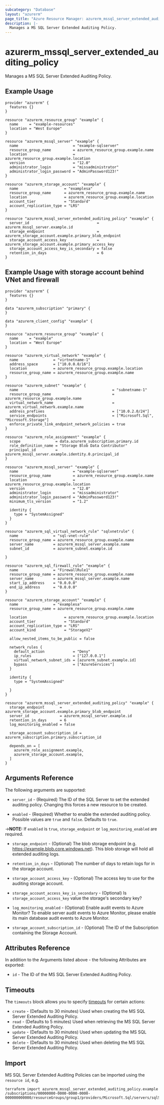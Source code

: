 ```yaml
---
subcategory: "Database"
layout: "azurerm"
page_title: "Azure Resource Manager: azurerm_mssql_server_extended_auditing_policy"
description: |-
  Manages a MS SQL Server Extended Auditing Policy.
---
```


# azurerm_mssql_server_extended_auditing_policy

Manages a MS SQL Server Extended Auditing Policy.

## Example Usage

```hcl
provider "azurerm" {
  features {}
}

resource "azurerm_resource_group" "example" {
  name     = "example-resources"
  location = "West Europe"
}

resource "azurerm_mssql_server" "example" {
  name                         = "example-sqlserver"
  resource_group_name          = azurerm_resource_group.example.name
  location                     = azurerm_resource_group.example.location
  version                      = "12.0"
  administrator_login          = "missadministrator"
  administrator_login_password = "AdminPassword123!"
}

resource "azurerm_storage_account" "example" {
  name                     = "examplesa"
  resource_group_name      = azurerm_resource_group.example.name
  location                 = azurerm_resource_group.example.location
  account_tier             = "Standard"
  account_replication_type = "LRS"
}

resource "azurerm_mssql_server_extended_auditing_policy" "example" {
  server_id                               = azurerm_mssql_server.example.id
  storage_endpoint                        = azurerm_storage_account.example.primary_blob_endpoint
  storage_account_access_key              = azurerm_storage_account.example.primary_access_key
  storage_account_access_key_is_secondary = false
  retention_in_days                       = 6
}
```

## Example Usage with storage account behind VNet and firewall

```hcl
provider "azurerm" {
  features {}
}

data "azurerm_subscription" "primary" {
}

data "azurerm_client_config" "example" {
}

resource "azurerm_resource_group" "example" {
  name     = "example"
  location = "West Europe"
}

resource "azurerm_virtual_network" "example" {
  name                = "virtnetname-1"
  address_space       = ["10.0.0.0/16"]
  location            = azurerm_resource_group.example.location
  resource_group_name = azurerm_resource_group.example.name
}

resource "azurerm_subnet" "example" {
  name                                           = "subnetname-1"
  resource_group_name                            = azurerm_resource_group.example.name
  virtual_network_name                           = azurerm_virtual_network.example.name
  address_prefixes                               = ["10.0.2.0/24"]
  service_endpoints                              = ["Microsoft.Sql", "Microsoft.Storage"]
  enforce_private_link_endpoint_network_policies = true
}

resource "azurerm_role_assignment" "example" {
  scope                = data.azurerm_subscription.primary.id
  role_definition_name = "Storage Blob Data Contributor"
  principal_id         = azurerm_mssql_server.example.identity.0.principal_id
}

resource "azurerm_mssql_server" "example" {
  name                         = "example-sqlserver"
  resource_group_name          = azurerm_resource_group.example.name
  location                     = azurerm_resource_group.example.location
  version                      = "12.0"
  administrator_login          = "missadministrator"
  administrator_login_password = "AdminPassword123!"
  minimum_tls_version          = "1.2"

  identity {
    type = "SystemAssigned"
  }
}

resource "azurerm_sql_virtual_network_rule" "sqlvnetrule" {
  name                = "sql-vnet-rule"
  resource_group_name = azurerm_resource_group.example.name
  server_name         = azurerm_mssql_server.example.name
  subnet_id           = azurerm_subnet.example.id

}

resource "azurerm_sql_firewall_rule" "example" {
  name                = "FirewallRule1"
  resource_group_name = azurerm_resource_group.example.name
  server_name         = azurerm_mssql_server.example.name
  start_ip_address    = "0.0.0.0"
  end_ip_address      = "0.0.0.0"
}

resource "azurerm_storage_account" "example" {
  name                = "examplesa"
  resource_group_name = azurerm_resource_group.example.name

  location                 = azurerm_resource_group.example.location
  account_tier             = "Standard"
  account_replication_type = "LRS"
  account_kind             = "StorageV2"

  allow_nested_items_to_be_public = false

  network_rules {
    default_action             = "Deny"
    ip_rules                   = ["127.0.0.1"]
    virtual_network_subnet_ids = [azurerm_subnet.example.id]
    bypass                     = ["AzureServices"]
  }

  identity {
    type = "SystemAssigned"

  }
}

resource "azurerm_mssql_server_extended_auditing_policy" "example" {
  storage_endpoint       = azurerm_storage_account.example.primary_blob_endpoint
  server_id              = azurerm_mssql_server.example.id
  retention_in_days      = 6
  log_monitoring_enabled = false

  storage_account_subscription_id = azurerm_subscription.primary.subscription_id

  depends_on = [
    azurerm_role_assignment.example,
    azurerm_storage_account.example,
  ]
}
```

## Arguments Reference

The following arguments are supported:

* `server_id` - (Required) The ID of the SQL Server to set the extended auditing policy. Changing this forces a new resource to be created.

* `enabled` - (Required) Whether to enable the extended auditing policy. Possible values are `true` and `false`. Defaults to `true`.

->**NOTE:**  If `enabled` is `true`, `storage_endpoint` or `log_monitoring_enabled` are required.

* `storage_endpoint` - (Optional) The blob storage endpoint (e.g. <https://example.blob.core.windows.net>). This blob storage will hold all extended auditing logs.

* `retention_in_days` - (Optional) The number of days to retain logs for in the storage account.

* `storage_account_access_key` - (Optional) The access key to use for the auditing storage account.

* `storage_account_access_key_is_secondary` - (Optional) Is `storage_account_access_key` value the storage's secondary key?

* `log_monitoring_enabled` - (Optional) Enable audit events to Azure Monitor? To enable server audit events to Azure Monitor, please enable its main database audit events to Azure Monitor.

* `storage_account_subscription_id` - (Optional) The ID of the Subscription containing the Storage Account.

## Attributes Reference

In addition to the Arguments listed above - the following Attributes are exported:

* `id` - The ID of the MS SQL Server Extended Auditing Policy.

## Timeouts

The `timeouts` block allows you to specify [timeouts](https://www.terraform.io/language/resources/syntax#operation-timeouts) for certain actions:

* `create` - (Defaults to 30 minutes) Used when creating the MS SQL Server Extended Auditing Policy.
* `read` - (Defaults to 5 minutes) Used when retrieving the MS SQL Server Extended Auditing Policy.
* `update` - (Defaults to 30 minutes) Used when updating the MS SQL Server Extended Auditing Policy.
* `delete` - (Defaults to 30 minutes) Used when deleting the MS SQL Server Extended Auditing Policy.

## Import

MS SQL Server Extended Auditing Policies can be imported using the `resource id`, e.g.

```shell
terraform import azurerm_mssql_server_extended_auditing_policy.example /subscriptions/00000000-0000-0000-0000-000000000000/resourceGroups/group1/providers/Microsoft.Sql/servers/sqlServer1/extendedAuditingSettings/default
```
